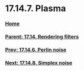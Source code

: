 # 17.14.7. Plasma

### [Home](./00-home.md)
### [Parent: 17.14. Rendering filters](./17-14-00-rendering-filters.md)
### [Prev: 17.14.6. Perlin noise](./17-14-06-perlin-noise.md)
### [Next: 17.14.8. Simplex noise](./17-14-08-simplex-noise.md)
